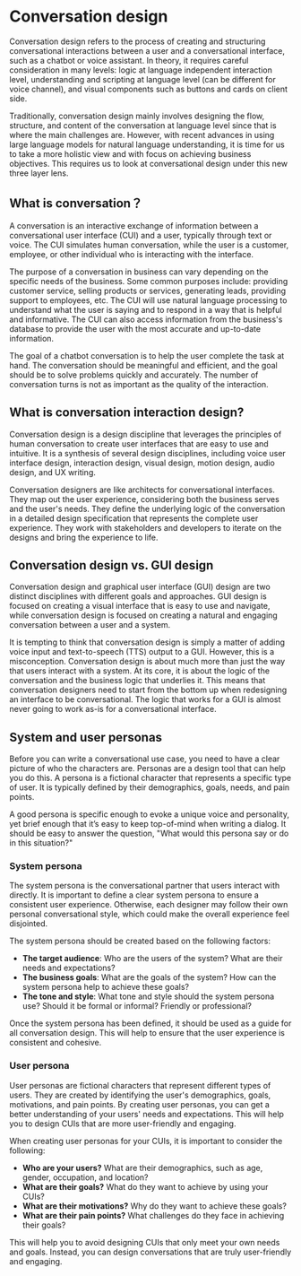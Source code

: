 # Conversation design

Conversation design refers to the process of creating and structuring conversational interactions between a user and a conversational interface, such as a chatbot or voice assistant. In theory, it requires careful consideration in many levels: logic at language independent interaction level, understanding and scripting at language level (can be different for voice channel), and visual components such as buttons and cards on client side. 

Traditionally, conversation design mainly involves designing the flow, structure, and content of the conversation at language level since that is where the main challenges are. However, with recent advances in using large language models for natural language understanding, it is time for us to take a more holistic view and with focus on achieving business objectives. This requires us to look at conversational design under this new three layer lens.  


## What is conversation？

A conversation is an interactive exchange of information between a conversational user interface (CUI) and a user, typically through text or voice. The CUI simulates human conversation, while the user is a customer, employee, or other individual who is interacting with the interface.

The purpose of a conversation in business can vary depending on the specific needs of the business. Some common purposes include: providing customer service, selling products or services, generating leads, providing support to employees, etc. The CUI will use natural language processing to understand what the user is saying and to respond in a way that is helpful and informative. The CUI can also access information from the business's database to provide the user with the most accurate and up-to-date information.

The goal of a chatbot conversation is to help the user complete the task at hand. The conversation should be meaningful and efficient, and the goal should be to solve problems quickly and accurately. The number of conversation turns is not as important as the quality of the interaction.

## What is conversation interaction design? 

Conversation design is a design discipline that leverages the principles of human conversation to create user interfaces that are easy to use and intuitive. It is a synthesis of several design disciplines, including voice user interface design, interaction design, visual design, motion design, audio design, and UX writing.

Conversation designers are like architects for conversational interfaces. They map out the user experience, considering both the business serves and the user's needs. They define the underlying logic of the conversation in a detailed design specification that represents the complete user experience. They work with stakeholders and developers to iterate on the designs and bring the experience to life.

## Conversation design vs. GUI design

Conversation design and graphical user interface (GUI) design are two distinct disciplines with different goals and approaches. GUI design is focused on creating a visual interface that is easy to use and navigate, while conversation design is focused on creating a natural and engaging conversation between a user and a system.

It is tempting to think that conversation design is simply a matter of adding voice input and text-to-speech (TTS) output to a GUI. However, this is a misconception. Conversation design is about much more than just the way that users interact with a system. At its core, it is about the logic of the conversation and the business logic that underlies it. This means that conversation designers need to start from the bottom up when redesigning an interface to be conversational. The logic that works for a GUI is almost never going to work as-is for a conversational interface.

## System and user personas 

Before you can write a  conversational use case, you need to have a clear picture of who the characters are. Personas are a design tool that can help you do this. A persona is a fictional character that represents a specific type of user. It is typically defined by their demographics, goals, needs, and pain points.

A good persona is specific enough to evoke a unique voice and personality, yet brief enough that it’s easy to keep top-of-mind when writing a dialog. It should be easy to answer the question, "What would this persona say or do in this situation?"

### System persona

The system persona is the conversational partner that users interact with directly. It is important to define a clear system persona to ensure a consistent user experience. Otherwise, each designer may follow their own personal conversational style, which could make the overall experience feel disjointed.

The system persona should be created based on the following factors:
- **The target audience**: Who are the users of the system? What are their needs and expectations?
- **The business goals**: What are the goals of the system? How can the system persona help to achieve these goals?
- **The tone and style**: What tone and style should the system persona use? Should it be formal or informal? Friendly or professional?

Once the system persona has been defined, it should be used as a guide for all conversation design. This will help to ensure that the user experience is consistent and cohesive.

### User persona

User personas are fictional characters that represent different types of users. They are created by identifying the user's demographics, goals, motivations, and pain points. By creating user personas, you can get a better understanding of your users' needs and expectations. This will help you to design CUIs that are more user-friendly and engaging. 

When creating user personas for your CUIs, it is important to consider the following:
- **Who are your users?** What are their demographics, such as age, gender, occupation, and location?
- **What are their goals?** What do they want to achieve by using your CUIs?
- **What are their motivations?** Why do they want to achieve these goals?
- **What are their pain points?** What challenges do they face in achieving their goals?

This will help you to avoid designing CUIs that only meet your own needs and goals. Instead, you can design conversations that are truly user-friendly and engaging.